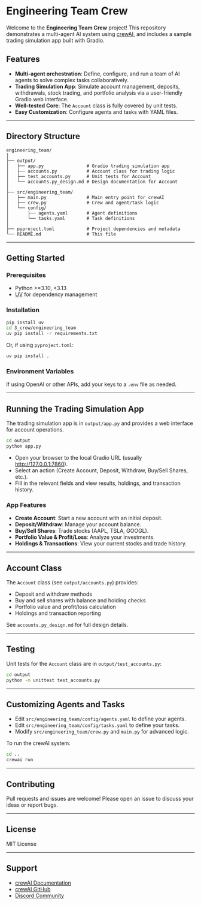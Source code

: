 # Engineering Team Crew

Welcome to the **Engineering Team Crew** project! This repository demonstrates a multi-agent AI system using [crewAI](https://crewai.com), and includes a sample trading simulation app built with Gradio.

## Features

- **Multi-agent orchestration**: Define, configure, and run a team of AI agents to solve complex tasks collaboratively.
- **Trading Simulation App**: Simulate account management, deposits, withdrawals, stock trading, and portfolio analysis via a user-friendly Gradio web interface.
- **Well-tested Core**: The `Account` class is fully covered by unit tests.
- **Easy Customization**: Configure agents and tasks with YAML files.

---

## Directory Structure

```
engineering_team/
│
├── output/
│   ├── app.py                # Gradio trading simulation app
│   ├── accounts.py           # Account class for trading logic
│   ├── test_accounts.py      # Unit tests for Account
│   └── accounts.py_design.md # Design documentation for Account
│
├── src/engineering_team/
│   ├── main.py               # Main entry point for crewAI
│   ├── crew.py               # Crew and agent/task logic
│   └── config/
│       ├── agents.yaml       # Agent definitions
│       └── tasks.yaml        # Task definitions
│
├── pyproject.toml            # Project dependencies and metadata
└── README.md                 # This file
```

---

## Getting Started

### Prerequisites

- Python >=3.10, <3.13
- [UV](https://docs.astral.sh/uv/) for dependency management

### Installation

```bash
pip install uv
cd 3_crew/engineering_team
uv pip install -r requirements.txt
```

Or, if using `pyproject.toml`:

```bash
uv pip install .
```

### Environment Variables

If using OpenAI or other APIs, add your keys to a `.env` file as needed.

---

## Running the Trading Simulation App

The trading simulation app is in `output/app.py` and provides a web interface for account operations.

```bash
cd output
python app.py
```

- Open your browser to the local Gradio URL (usually http://127.0.0.1:7860).
- Select an action (Create Account, Deposit, Withdraw, Buy/Sell Shares, etc.).
- Fill in the relevant fields and view results, holdings, and transaction history.

### App Features

- **Create Account**: Start a new account with an initial deposit.
- **Deposit/Withdraw**: Manage your account balance.
- **Buy/Sell Shares**: Trade stocks (AAPL, TSLA, GOOGL).
- **Portfolio Value & Profit/Loss**: Analyze your investments.
- **Holdings & Transactions**: View your current stocks and trade history.

---

## Account Class

The `Account` class (see `output/accounts.py`) provides:

- Deposit and withdraw methods
- Buy and sell shares with balance and holding checks
- Portfolio value and profit/loss calculation
- Holdings and transaction reporting

See `accounts.py_design.md` for full design details.

---

## Testing

Unit tests for the `Account` class are in `output/test_accounts.py`:

```bash
cd output
python -m unittest test_accounts.py
```

---

## Customizing Agents and Tasks

- Edit `src/engineering_team/config/agents.yaml` to define your agents.
- Edit `src/engineering_team/config/tasks.yaml` to define your tasks.
- Modify `src/engineering_team/crew.py` and `main.py` for advanced logic.

To run the crewAI system:

```bash
cd ..
crewai run
```

---

## Contributing

Pull requests and issues are welcome! Please open an issue to discuss your ideas or report bugs.

---

## License

MIT License

---

## Support

- [crewAI Documentation](https://docs.crewai.com)
- [crewAI GitHub](https://github.com/joaomdmoura/crewai)
- [Discord Community](https://discord.com/invite/X4JWnZnxPb)
